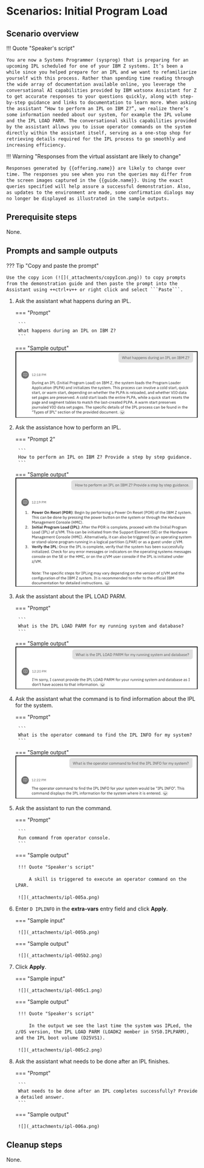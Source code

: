 # Scenarios: Initial Program Load
## Scenario overview
!!! Quote "Speaker's script"

    You are now a Systems Programmer (sysprog) that is preparing for an upcoming IPL scheduled for one of your IBM Z systems. It’s been a while since you helped prepare for an IPL and we want to refamiliarize yourself with this process. Rather than spending time reading through the wide array of documentation available online, you leverage the conversational AI capabilities provided by IBM watsonx Assistant for Z to get accurate responses to your questions quickly, along with step-by-step guidance and links to documentation to learn more. When asking the assistant “How to perform an IPL on IBM Z?”, we realize there’s some information needed about our system, for example the IPL volume and the IPL LOAD PARM. The conversational skills capabilities provided by the assistant allows you to issue operator commands on the system directly within the assistant itself, serving as a one-stop shop for retrieving details required for the IPL process to go smoothly and increasing efficiency.

!!! Warning "Responses from the virtual assistant are likely to change"

    Responses generated by {{offering.name}} are likely to change over time. The responses you see when you run the queries may differ from the screen images captured in the {{guide.name}}. Using the exact queries specified will help assure a successful demonstration. Also, as updates to the environment are made, some confirmation dialogs may no longer be displayed as illustrated in the sample outputs.

## Prerequisite steps
None.

<div style="page-break-after: always;"></div>

## Prompts and sample outputs
??? Tip "Copy and paste the prompt"

    Use the copy icon (![](_attachments/copyIcon.png)) to copy prompts from the demonstration guide and then paste the prompt into the Assistant using ++ctrl+v++ or right click and select ```Paste```.

1. Ask the assistant what happens during an IPL.
    
    <!--- begin-tab-group --->
    === "Prompt"

        ```
        What happens during an IPL on IBM Z?
        ```

    === "Sample output"
        ![](_attachments/ipl-001a.png)
    <!--- end-tab-group --->

2. Ask the assistance how to perform an IPL.

    <!--- begin-tab-group --->
    === "Prompt 2"

        ```
        How to perform an IPL on IBM Z? Provide a step by step guidance.
        ```

    === "Sample output"
        ![](_attachments/ipl-002a.png)
    <!--- end-tab-group --->

3. Ask the assistant about the IPL LOAD PARM.

    <!--- begin-tab-group --->
    === "Prompt"

        ```
        What is the IPL LOAD PARM for my running system and database?
        ```

    === "Sample output"
        ![](_attachments/ipl-003a.png)
    <!--- end-tab-group --->

4. Ask the assistant what the command is to find information about the IPL for the system.
   
    <!--- begin-tab-group --->
    === "Prompt"

        ```
        What is the operator command to find the IPL INFO for my system?
        ```

    === "Sample output"
        ![](_attachments/ipl-004a.png)
    <!--- end-tab-group --->

5. Ask the assistant to run the command.

    <!--- begin-tab-group --->
    === "Prompt"

        ```
        Run command from operator console.
        ```

    === "Sample output"

        !!! Quote "Speaker's script"

            A skill is triggered to execute an operator command on the LPAR.
            
        ![](_attachments/ipl-005a.png)
    <!--- end-tab-group --->

6. Enter ```D IPLINFO``` in the **extra-vars** entry field and click **Apply**.

    <!--- begin-tab-group --->
    === "Sample input"

        ![](_attachments/ipl-005b.png)
    
    === "Sample output"

        ![](_attachments/ipl-005b2.png)

    <!--- end-tab-group --->

7. Click **Apply**.

    <!--- begin-tab-group --->
    === "Sample input"

        ![](_attachments/ipl-005c1.png)

    === "Sample output"
    
        !!! Quote "Speaker's script"

            In the output we see the last time the system was IPLed, the z/OS version, the IPL LOAD PARM (LOADK2 member in SYS0.IPLPARM), and the IPL boot volume (D25VS1).
    
        ![](_attachments/ipl-005c2.png)

    <!--- end-tab-group --->

8. Ask the assistant what needs to be done after an IPL finishes.
    
    <!--- begin-tab-group --->
    === "Prompt"

        ```
        What needs to be done after an IPL completes successfully? Provide a detailed answer.
        ```

    === "Sample output"   

        ![](_attachments/ipl-006a.png)
    <!--- end-tab-group --->

## Cleanup steps
None.
